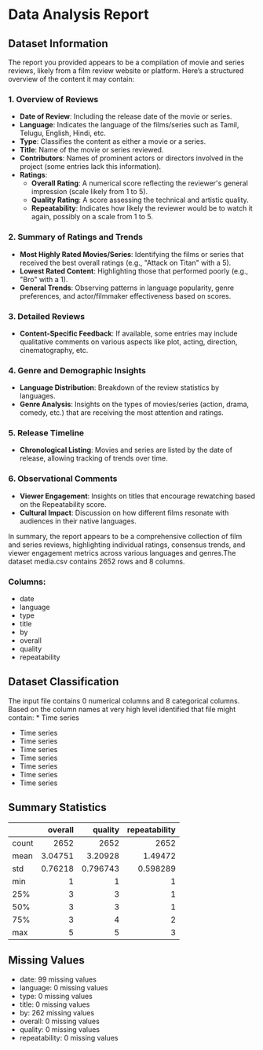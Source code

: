 # Data Analysis Report

## Dataset Information

The report you provided appears to be a compilation of movie and series reviews, likely from a film review website or platform. Here’s a structured overview of the content it may contain:

### **1. Overview of Reviews**
- **Date of Review**: Including the release date of the movie or series.
- **Language**: Indicates the language of the films/series such as Tamil, Telugu, English, Hindi, etc.
- **Type**: Classifies the content as either a movie or a series.
- **Title**: Name of the movie or series reviewed.
- **Contributors**: Names of prominent actors or directors involved in the project (some entries lack this information).
- **Ratings**: 
  - **Overall Rating**: A numerical score reflecting the reviewer's general impression (scale likely from 1 to 5).
  - **Quality Rating**: A score assessing the technical and artistic quality.
  - **Repeatability**: Indicates how likely the reviewer would be to watch it again, possibly on a scale from 1 to 5.

### **2. Summary of Ratings and Trends**
- **Most Highly Rated Movies/Series**: Identifying the films or series that received the best overall ratings (e.g., "Attack on Titan" with a 5).
- **Lowest Rated Content**: Highlighting those that performed poorly (e.g., "Bro" with a 1).
- **General Trends**: Observing patterns in language popularity, genre preferences, and actor/filmmaker effectiveness based on scores.
  
### **3. Detailed Reviews**
- **Content-Specific Feedback**: If available, some entries may include qualitative comments on various aspects like plot, acting, direction, cinematography, etc.
  
### **4. Genre and Demographic Insights**
- **Language Distribution**: Breakdown of the review statistics by languages.
- **Genre Analysis**: Insights on the types of movies/series (action, drama, comedy, etc.) that are receiving the most attention and ratings.

### **5. Release Timeline**
- **Chronological Listing**: Movies and series are listed by the date of release, allowing tracking of trends over time.

### **6. Observational Comments**
- **Viewer Engagement**: Insights on titles that encourage rewatching based on the Repeatability score.
- **Cultural Impact**: Discussion on how different films resonate with audiences in their native languages.

In summary, the report appears to be a comprehensive collection of film and series reviews, highlighting individual ratings, consensus trends, and viewer engagement metrics across various languages and genres.The dataset media.csv contains 2652 rows and 8 columns.

### Columns:

- date
- language
- type
- title
- by
- overall
- quality
- repeatability
## Dataset Classification

The input file contains 0 numerical columns and 8 categorical columns. Based on the column names at very high level identified that file might contain: * Time series
* Time series
* Time series
* Time series
* Time series
* Time series
* Time series
* Time series
## Summary Statistics

|       |    overall |     quality |   repeatability |
|:------|-----------:|------------:|----------------:|
| count | 2652       | 2652        |     2652        |
| mean  |    3.04751 |    3.20928  |        1.49472  |
| std   |    0.76218 |    0.796743 |        0.598289 |
| min   |    1       |    1        |        1        |
| 25%   |    3       |    3        |        1        |
| 50%   |    3       |    3        |        1        |
| 75%   |    3       |    4        |        2        |
| max   |    5       |    5        |        3        |

## Missing Values

- date: 99 missing values
- language: 0 missing values
- type: 0 missing values
- title: 0 missing values
- by: 262 missing values
- overall: 0 missing values
- quality: 0 missing values
- repeatability: 0 missing values
